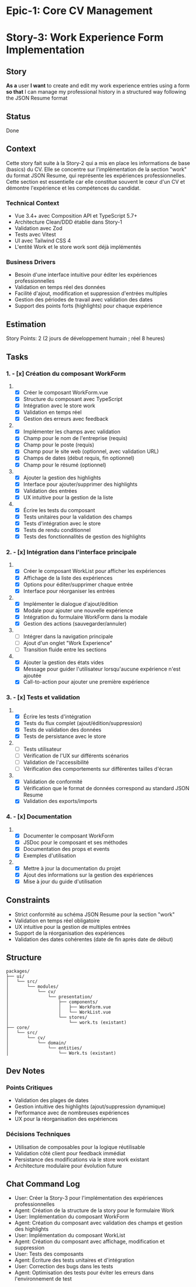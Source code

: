 # Epic-1: Core CV Management

# Story-3: Work Experience Form Implementation

## Story

**As a** user
**I want** to create and edit my work experience entries using a form
**so that** I can manage my professional history in a structured way following the JSON Resume format

## Status

Done

## Context

Cette story fait suite à la Story-2 qui a mis en place les informations de base (basics) du CV. Elle se concentre sur l'implémentation de la section "work" du format JSON Resume, qui représente les expériences professionnelles. Cette section est essentielle car elle constitue souvent le cœur d'un CV et démontre l'expérience et les compétences du candidat.

### Technical Context

- Vue 3.4+ avec Composition API et TypeScript 5.7+
- Architecture Clean/DDD établie dans Story-1
- Validation avec Zod
- Tests avec Vitest
- UI avec Tailwind CSS 4
- L'entité Work et le store work sont déjà implémentés

### Business Drivers

- Besoin d'une interface intuitive pour éditer les expériences professionnelles
- Validation en temps réel des données
- Facilité d'ajout, modification et suppression d'entrées multiples
- Gestion des périodes de travail avec validation des dates
- Support des points forts (highlights) pour chaque expérience

## Estimation

Story Points: 2 (2 jours de développement humain ; réel 8 heures)

## Tasks

### 1. - [x] Création du composant WorkForm

1. - [x] Créer le composant WorkForm.vue
   - [x] Structure du composant avec TypeScript
   - [x] Intégration avec le store work
   - [x] Validation en temps réel
   - [x] Gestion des erreurs avec feedback

2. - [x] Implémenter les champs avec validation
   - [x] Champ pour le nom de l'entreprise (requis)
   - [x] Champ pour le poste (requis)
   - [x] Champ pour le site web (optionnel, avec validation URL)
   - [x] Champs de dates (début requis, fin optionnel)
   - [x] Champ pour le résumé (optionnel)

3. - [x] Ajouter la gestion des highlights
   - [x] Interface pour ajouter/supprimer des highlights
   - [x] Validation des entrées
   - [x] UX intuitive pour la gestion de la liste

4. - [x] Écrire les tests du composant
   - [x] Tests unitaires pour la validation des champs
   - [x] Tests d'intégration avec le store
   - [x] Tests de rendu conditionnel
   - [x] Tests des fonctionnalités de gestion des highlights

### 2. - [x] Intégration dans l'interface principale

1. - [x] Créer le composant WorkList pour afficher les expériences
   - [x] Affichage de la liste des expériences
   - [x] Options pour éditer/supprimer chaque entrée
   - [x] Interface pour réorganiser les entrées

2. - [x] Implémenter le dialogue d'ajout/édition
   - [x] Modale pour ajouter une nouvelle expérience
   - [x] Intégration du formulaire WorkForm dans la modale
   - [x] Gestion des actions (sauvegarder/annuler)

3. - [ ] Intégrer dans la navigation principale
   - [ ] Ajout d'un onglet "Work Experience"
   - [ ] Transition fluide entre les sections

4. - [x] Ajouter la gestion des états vides
   - [x] Message pour guider l'utilisateur lorsqu'aucune expérience n'est ajoutée
   - [x] Call-to-action pour ajouter une première expérience

### 3. - [x] Tests et validation

1. - [x] Écrire les tests d'intégration
   - [x] Tests du flux complet (ajout/édition/suppression)
   - [x] Tests de validation des données
   - [x] Tests de persistance avec le store

2. - [ ] Tests utilisateur
   - [ ] Vérification de l'UX sur différents scénarios
   - [ ] Validation de l'accessibilité
   - [ ] Vérification des comportements sur différentes tailles d'écran

3. - [x] Validation de conformité
   - [x] Vérification que le format de données correspond au standard JSON Resume
   - [x] Validation des exports/imports

### 4. - [x] Documentation

1. - [x] Documenter le composant WorkForm
   - [x] JSDoc pour le composant et ses méthodes
   - [x] Documentation des props et events
   - [x] Exemples d'utilisation

2. - [x] Mettre à jour la documentation du projet
   - [x] Ajout des informations sur la gestion des expériences
   - [x] Mise à jour du guide d'utilisation

## Constraints

- Strict conformité au schéma JSON Resume pour la section "work"
- Validation en temps réel obligatoire
- UX intuitive pour la gestion de multiples entrées
- Support de la réorganisation des expériences
- Validation des dates cohérentes (date de fin après date de début)

## Structure

```
packages/
├── ui/
│   └── src/
│       └── modules/
│           └── cv/
│               └── presentation/
│                   ├── components/
│                   │   ├── WorkForm.vue
│                   │   └── WorkList.vue
│                   └── stores/
│                       └── work.ts (existant)
├── core/
│   └── src/
│       └── cv/
│           └── domain/
│               └── entities/
│                   └── Work.ts (existant)
```

## Dev Notes

### Points Critiques

- Validation des plages de dates
- Gestion intuitive des highlights (ajout/suppression dynamique)
- Performance avec de nombreuses expériences
- UX pour la réorganisation des expériences

### Décisions Techniques

- Utilisation de composables pour la logique réutilisable
- Validation côté client pour feedback immédiat
- Persistance des modifications via le store work existant
- Architecture modulaire pour évolution future

## Chat Command Log

- User: Créer la Story-3 pour l'implémentation des expériences professionnelles
- Agent: Création de la structure de la story pour le formulaire Work
- User: Implémentation du composant WorkForm
- Agent: Création du composant avec validation des champs et gestion des highlights
- User: Implémentation du composant WorkList
- Agent: Création du composant avec affichage, modification et suppression
- User: Tests des composants
- Agent: Écriture des tests unitaires et d'intégration
- User: Correction des bugs dans les tests
- Agent: Optimisation des tests pour éviter les erreurs dans l'environnement de test
